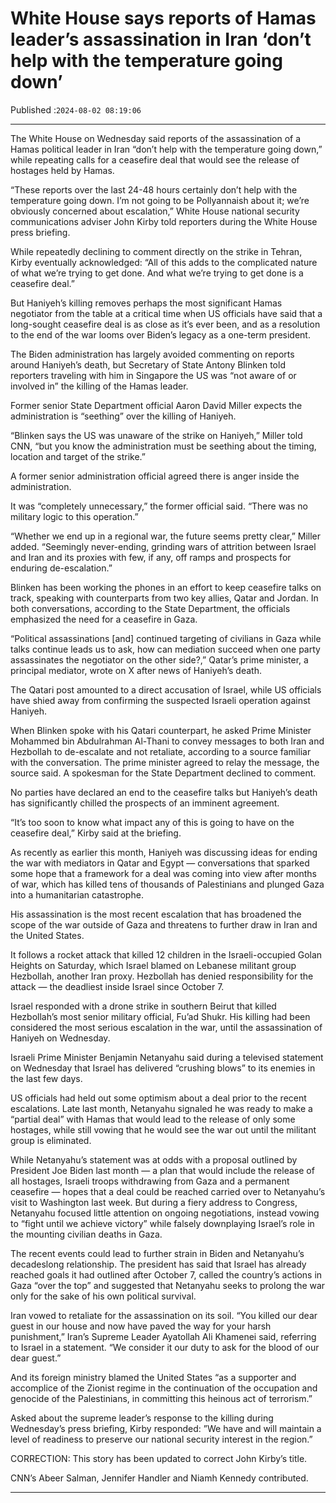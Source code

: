 # White House says reports of Hamas leader’s assassination in Iran ‘don’t help with the temperature going down’

Published :`2024-08-02 08:19:06`

---

The White House on Wednesday said reports of the assassination of a Hamas political leader in Iran “don’t help with the temperature going down,” while repeating calls for a ceasefire deal that would see the release of hostages held by Hamas.

“These reports over the last 24-48 hours certainly don’t help with the temperature going down. I’m not going to be Pollyannaish about it; we’re obviously concerned about escalation,” White House national security communications adviser John Kirby told reporters during the White House press briefing.

While repeatedly declining to comment directly on the strike in Tehran, Kirby eventually acknowledged: “All of this adds to the complicated nature of what we’re trying to get done. And what we’re trying to get done is a ceasefire deal.”

But Haniyeh’s killing removes perhaps the most significant Hamas negotiator from the table at a critical time when US officials have said that a long-sought ceasefire deal is as close as it’s ever been, and as a resolution to the end of the war looms over Biden’s legacy as a one-term president.

The Biden administration has largely avoided commenting on reports around Haniyeh’s death, but Secretary of State Antony Blinken told reporters traveling with him in Singapore the US was “not aware of or involved in” the killing of the Hamas leader.

Former senior State Department official Aaron David Miller expects the administration is “seething” over the killing of Haniyeh.

“Blinken says the US was unaware of the strike on Haniyeh,” Miller told CNN, “but you know the administration must be seething about the timing, location and target of the strike.”

A former senior administration official agreed there is anger inside the administration.

It was “completely unnecessary,” the former official said. “There was no military logic to this operation.”

“Whether we end up in a regional war, the future seems pretty clear,” Miller added. “Seemingly never-ending, grinding wars of attrition between Israel and Iran and its proxies with few, if any, off ramps and prospects for enduring de-escalation.”

Blinken has been working the phones in an effort to keep ceasefire talks on track, speaking with counterparts from two key allies, Qatar and Jordan. In both conversations, according to the State Department, the officials emphasized the need for a ceasefire in Gaza.

“Political assassinations [and] continued targeting of civilians in Gaza while talks continue leads us to ask, how can mediation succeed when one party assassinates the negotiator on the other side?,” Qatar’s prime minister, a principal mediator, wrote on X after news of Haniyeh’s death.

The Qatari post amounted to a direct accusation of Israel, while US officials have shied away from confirming the suspected Israeli operation against Haniyeh.

When Blinken spoke with his Qatari counterpart, he asked Prime Minister Mohammed bin Abdulrahman Al-Thani to convey messages to both Iran and Hezbollah to de-escalate and not retaliate, according to a source familiar with the conversation. The prime minister agreed to relay the message, the source said. A spokesman for the State Department declined to comment.

No parties have declared an end to the ceasefire talks but Haniyeh’s death has significantly chilled the prospects of an imminent agreement.

“It’s too soon to know what impact any of this is going to have on the ceasefire deal,” Kirby said at the briefing.

As recently as earlier this month, Haniyeh was discussing ideas for ending the war with mediators in Qatar and Egypt — conversations that sparked some hope that a framework for a deal was coming into view after months of war, which has killed tens of thousands of Palestinians and plunged Gaza into a humanitarian catastrophe.

His assassination is the most recent escalation that has broadened the scope of the war outside of Gaza and threatens to further draw in Iran and the United States.

It follows a rocket attack that killed 12 children in the Israeli-occupied Golan Heights on Saturday, which Israel blamed on Lebanese militant group Hezbollah, another Iran proxy. Hezbollah has denied responsibility for the attack — the deadliest inside Israel since October 7.

Israel responded with a drone strike in southern Beirut that killed Hezbollah’s most senior military official, Fu’ad Shukr. His killing had been considered the most serious escalation in the war, until the assassination of Haniyeh on Wednesday.

Israeli Prime Minister Benjamin Netanyahu said during a televised statement on Wednesday that Israel has delivered “crushing blows” to its enemies in the last few days.

US officials had held out some optimism about a deal prior to the recent escalations. Late last month, Netanyahu signaled he was ready to make a “partial deal” with Hamas that would lead to the release of only some hostages, while still vowing that he would see the war out until the militant group is eliminated.

While Netanyahu’s statement was at odds with a proposal outlined by President Joe Biden last month — a plan that would include the release of all hostages, Israeli troops withdrawing from Gaza and a permanent ceasefire — hopes that a deal could be reached carried over to Netanyahu’s visit to Washington last week. But during a fiery address to Congress, Netanyahu focused little attention on ongoing negotiations, instead vowing to “fight until we achieve victory” while falsely downplaying Israel’s role in the mounting civilian deaths in Gaza.

The recent events could lead to further strain in Biden and Netanyahu’s decadeslong relationship. The president has said that Israel has already reached goals it had outlined after October 7, called the country’s actions in Gaza “over the top” and suggested that Netanyahu seeks to prolong the war only for the sake of his own political survival.

Iran vowed to retaliate for the assassination on its soil. “You killed our dear guest in our house and now have paved the way for your harsh punishment,” Iran’s Supreme Leader Ayatollah Ali Khamenei said, referring to Israel in a statement. “We consider it our duty to ask for the blood of our dear guest.”

And its foreign ministry blamed the United States “as a supporter and accomplice of the Zionist regime in the continuation of the occupation and genocide of the Palestinians, in committing this heinous act of terrorism.”

Asked about the supreme leader’s response to the killing during Wednesday’s press briefing, Kirby responded: ”We have and will maintain a level of readiness to preserve our national security interest in the region.”

CORRECTION: This story has been updated to correct John Kirby’s title.

CNN’s Abeer Salman, Jennifer Handler and Niamh Kennedy contributed.

---

